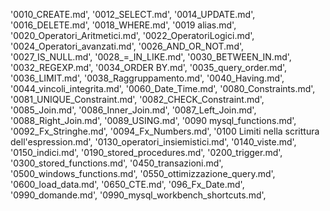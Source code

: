 '0010_CREATE.md',
'0012_SELECT.md',
'0014_UPDATE.md',
'0016_DELETE.md',
'0018_WHERE.md',
'0019 alias.md',
'0020_Operatori_Aritmetici.md',
'0022_OperatoriLogici.md',
'0024_Operatori_avanzati.md',
'0026_AND_OR_NOT.md',
'0027_IS_NULL.md',
'0028_=_IN_LIKE.md',
'0030_BETWEEN_IN.md',
'0032_REGEXP.md',
'0034_ORDER BY.md',
'0035_query_order.md',
'0036_LIMIT.md',
'0038_Raggruppamento.md',
'0040_Having.md',
'0044_vincoli_integrita.md',
'0060_Date_Time.md',
'0080_Constraints.md',
'0081_UNIQUE_Constraint.md',
'0082_CHECK_Constraint.md',
'0085_Join.md',
'0086_Inner_Join.md',
'0087_Left_Join.md',
'0088_Right_Join.md',
'0089_USING.md',
'0090 mysql_functions.md',
'0092_Fx_Stringhe.md',
'0094_Fx_Numbers.md',
'0100 Limiti nella scrittura dell'espression.md',
'0130_operatori_insiemistici.md',
'0140_viste.md',
'0150_indici.md',
'0190_stored_procedures.md',
'0200_trigger.md',
'0300_stored_functions.md',
'0450_transazioni.md',
'0500_windows_functions.md',
'0550_ottimizzazione_query.md',
'0600_load_data.md',
'0650_CTE.md',
'096_Fx_Date.md',
'0990_domande.md',
'0990_mysql_workbench_shortcuts.md',
